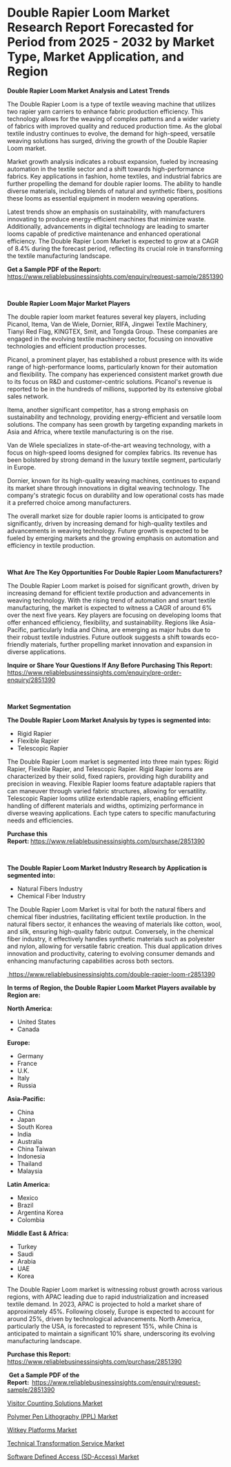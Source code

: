 <p><h1>Double Rapier Loom Market Research Report Forecasted for Period from 2025 -  2032 by Market Type, Market Application, and Region</h1></p><p><strong>Double Rapier Loom Market Analysis and Latest Trends</strong></p>
<p><p>The Double Rapier Loom is a type of textile weaving machine that utilizes two rapier yarn carriers to enhance fabric production efficiency. This technology allows for the weaving of complex patterns and a wider variety of fabrics with improved quality and reduced production time. As the global textile industry continues to evolve, the demand for high-speed, versatile weaving solutions has surged, driving the growth of the Double Rapier Loom market.</p><p>Market growth analysis indicates a robust expansion, fueled by increasing automation in the textile sector and a shift towards high-performance fabrics. Key applications in fashion, home textiles, and industrial fabrics are further propelling the demand for double rapier looms. The ability to handle diverse materials, including blends of natural and synthetic fibers, positions these looms as essential equipment in modern weaving operations.</p><p>Latest trends show an emphasis on sustainability, with manufacturers innovating to produce energy-efficient machines that minimize waste. Additionally, advancements in digital technology are leading to smarter looms capable of predictive maintenance and enhanced operational efficiency. The Double Rapier Loom Market is expected to grow at a CAGR of 8.4% during the forecast period, reflecting its crucial role in transforming the textile manufacturing landscape.</p></p>
<p><strong>Get a Sample PDF of the Report:&nbsp;</strong> <a href="https://www.reliablebusinessinsights.com/enquiry/request-sample/2851390?utm_campaign=75&utm_medium=2&utm_source=Github&utm_content=ia&utm_term=11032025&utm_id=double-rapier-loom">https://www.reliablebusinessinsights.com/enquiry/request-sample/2851390</a></p>
<p>&nbsp;</p>
<p><strong>Double Rapier Loom Major Market Players</strong></p>
<p><p>The double rapier loom market features several key players, including Picanol, Itema, Van de Wiele, Dornier, RIFA, Jingwei Textile Machinery, Tianyi Red Flag, KINGTEX, Smit, and Tongda Group. These companies are engaged in the evolving textile machinery sector, focusing on innovative technologies and efficient production processes.</p><p>Picanol, a prominent player, has established a robust presence with its wide range of high-performance looms, particularly known for their automation and flexibility. The company has experienced consistent market growth due to its focus on R&D and customer-centric solutions. Picanol's revenue is reported to be in the hundreds of millions, supported by its extensive global sales network.</p><p>Itema, another significant competitor, has a strong emphasis on sustainability and technology, providing energy-efficient and versatile loom solutions. The company has seen growth by targeting expanding markets in Asia and Africa, where textile manufacturing is on the rise. </p><p>Van de Wiele specializes in state-of-the-art weaving technology, with a focus on high-speed looms designed for complex fabrics. Its revenue has been bolstered by strong demand in the luxury textile segment, particularly in Europe.</p><p>Dornier, known for its high-quality weaving machines, continues to expand its market share through innovations in digital weaving technology. The company's strategic focus on durability and low operational costs has made it a preferred choice among manufacturers.</p><p>The overall market size for double rapier looms is anticipated to grow significantly, driven by increasing demand for high-quality textiles and advancements in weaving technology. Future growth is expected to be fueled by emerging markets and the growing emphasis on automation and efficiency in textile production.</p></p>
<p>&nbsp;</p>
<p><strong>What Are The Key Opportunities For Double Rapier Loom Manufacturers?</strong></p>
<p><p>The Double Rapier Loom market is poised for significant growth, driven by increasing demand for efficient textile production and advancements in weaving technology. With the rising trend of automation and smart textile manufacturing, the market is expected to witness a CAGR of around 6% over the next five years. Key players are focusing on developing looms that offer enhanced efficiency, flexibility, and sustainability. Regions like Asia-Pacific, particularly India and China, are emerging as major hubs due to their robust textile industries. Future outlook suggests a shift towards eco-friendly materials, further propelling market innovation and expansion in diverse applications.</p></p>
<p><strong>Inquire or Share Your Questions If Any Before Purchasing This Report:</strong> <a href="https://www.reliablebusinessinsights.com/enquiry/pre-order-enquiry/2851390?utm_campaign=75&utm_medium=2&utm_source=Github&utm_content=ia&utm_term=11032025&utm_id=double-rapier-loom">https://www.reliablebusinessinsights.com/enquiry/pre-order-enquiry/2851390</a></p>
<p>&nbsp;</p>
<p><strong>Market Segmentation</strong></p>
<p><strong>The Double Rapier Loom Market Analysis by types is segmented into:</strong></p>
<p><ul><li>Rigid Rapier</li><li>Flexible Rapier</li><li>Telescopic Rapier</li></ul></p>
<p><p>The Double Rapier Loom market is segmented into three main types: Rigid Rapier, Flexible Rapier, and Telescopic Rapier. Rigid Rapier looms are characterized by their solid, fixed rapiers, providing high durability and precision in weaving. Flexible Rapier looms feature adaptable rapiers that can maneuver through varied fabric structures, allowing for versatility. Telescopic Rapier looms utilize extendable rapiers, enabling efficient handling of different materials and widths, optimizing performance in diverse weaving applications. Each type caters to specific manufacturing needs and efficiencies.</p></p>
<p><strong>Purchase this Report:&nbsp;</strong><a href="https://www.reliablebusinessinsights.com/purchase/2851390?utm_campaign=75&utm_medium=2&utm_source=Github&utm_content=ia&utm_term=11032025&utm_id=double-rapier-loom">https://www.reliablebusinessinsights.com/purchase/2851390</a></p>
<p>&nbsp;</p>
<p><strong>The Double Rapier Loom Market Industry Research by Application is segmented into:</strong></p>
<p><ul><li>Natural Fibers Industry</li><li>Chemical Fiber Industry</li></ul></p>
<p><p>The Double Rapier Loom Market is vital for both the natural fibers and chemical fiber industries, facilitating efficient textile production. In the natural fibers sector, it enhances the weaving of materials like cotton, wool, and silk, ensuring high-quality fabric output. Conversely, in the chemical fiber industry, it effectively handles synthetic materials such as polyester and nylon, allowing for versatile fabric creation. This dual application drives innovation and productivity, catering to evolving consumer demands and enhancing manufacturing capabilities across both sectors.</p></p>
<p><a href="https://www.reliablebusinessinsights.com/double-rapier-loom-r2851390?utm_campaign=75&utm_medium=2&utm_source=Github&utm_content=ia&utm_term=11032025&utm_id=double-rapier-loom">&nbsp;https://www.reliablebusinessinsights.com/double-rapier-loom-r2851390</a></p>
<p><strong>In terms of Region, the Double Rapier Loom Market Players available by Region are:</strong></p>
<p>
    <p> <strong> North America: </strong>
        <ul>
            <li>United States</li>
            <li>Canada</li>
        </ul>
        </p> 
    <p> <strong> Europe: </strong>
        <ul>
            <li>Germany</li>
            <li>France</li>
            <li>U.K.</li>
            <li>Italy</li>
            <li>Russia</li>
        </ul>
        </p> 
    <p> <strong> Asia-Pacific: </strong>
        <ul>
            <li>China</li>
            <li>Japan</li>
            <li>South Korea</li>
            <li>India</li>
            <li>Australia</li>
            <li>China Taiwan</li>
            <li>Indonesia</li>
            <li>Thailand</li>
            <li>Malaysia</li>
        </ul>
        </p> 
    <p> <strong> Latin America: </strong>
        <ul>
            <li>Mexico</li>
            <li>Brazil</li>
            <li>Argentina Korea</li>
            <li>Colombia</li>
        </ul>
        </p> 
    <p> <strong> Middle East & Africa: </strong>
        <ul>
            <li>Turkey</li>
            <li>Saudi</li>
            <li>Arabia</li>
            <li>UAE</li>
            <li>Korea</li>
        </ul>
    </p>
    </p>
<p><p>The Double Rapier Loom market is witnessing robust growth across various regions, with APAC leading due to rapid industrialization and increased textile demand. In 2023, APAC is projected to hold a market share of approximately 45%. Following closely, Europe is expected to account for around 25%, driven by technological advancements. North America, particularly the USA, is forecasted to represent 15%, while China is anticipated to maintain a significant 10% share, underscoring its evolving manufacturing landscape.</p></p>
<p><strong>Purchase this Report: </strong><a href="https://www.reliablebusinessinsights.com/purchase/2851390?utm_campaign=75&utm_medium=2&utm_source=Github&utm_content=ia&utm_term=11032025&utm_id=double-rapier-loom">https://www.reliablebusinessinsights.com/purchase/2851390</a></p>
<p>&nbsp;<strong>Get a Sample PDF of the Report:&nbsp;&nbsp;</strong><a href="https://www.reliablebusinessinsights.com/enquiry/request-sample/2851390?utm_campaign=75&utm_medium=2&utm_source=Github&utm_content=ia&utm_term=11032025&utm_id=double-rapier-loom">https://www.reliablebusinessinsights.com/enquiry/request-sample/2851390</a></p>
<p><strong></strong></p>
<p><p><a href="https://github.com/tszkintruca/Market-Research-Report-List-1/blob/main/visitor-counting-solutions-market.md?utm_campaign=75&utm_medium=2&utm_source=Github&utm_content=ia&utm_term=11032025&utm_id=double-rapier-loom">Visitor Counting Solutions Market</a></p><p><a href="https://github.com/amoakuolaopa/Market-Research-Report-List-1/blob/main/polymer-pen-lithography-ppl-market.md?utm_campaign=75&utm_medium=2&utm_source=Github&utm_content=ia&utm_term=11032025&utm_id=double-rapier-loom">Polymer Pen Lithography (PPL) Market</a></p><p><a href="https://github.com/ziwersekos/Market-Research-Report-List-1/blob/main/witkey-platforms-market.md?utm_campaign=75&utm_medium=2&utm_source=Github&utm_content=ia&utm_term=11032025&utm_id=double-rapier-loom">Witkey Platforms Market</a></p><p><a href="https://github.com/ivvrgibi/Market-Research-Report-List-1/blob/main/technical-transformation-service-market.md?utm_campaign=75&utm_medium=2&utm_source=Github&utm_content=ia&utm_term=11032025&utm_id=double-rapier-loom">Technical Transformation Service Market</a></p><p><a href="https://github.com/aidelndasse/Market-Research-Report-List-1/blob/main/software-defined-access-sd-access-market.md?utm_campaign=75&utm_medium=2&utm_source=Github&utm_content=ia&utm_term=11032025&utm_id=double-rapier-loom">Software Defined Access (SD-Access) Market</a></p></p>
